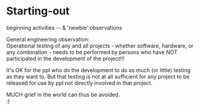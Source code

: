 # Starting-out
beginning activities -- &amp; 'newbie' observations

General engineering observation:  
Operational testing of any and all projects - whether software, hardware, or any combination - needs to be performed by persons who have NOT participated in the development of the project!!!

It's OK for the ppl who do the development to do as much (or little) testing as they want to.  But that testing is not at all sufficient for any project to be released for use by ppl not directly involved in that project.   

MUCH grief in the world can thus be avoided.  
:)
